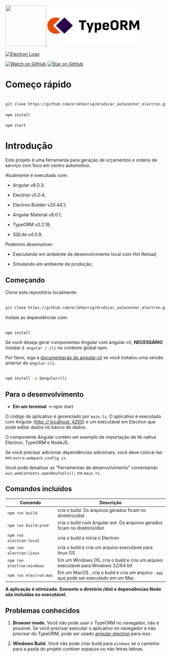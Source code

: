 <div>

<a  href="https://angular.io/">

<img  style="display: inline-block"  src="https://angular.io/assets/images/logos/angular/angular.svg"  width="128"  height="128">

</a>

<a  href="http://typeorm.io/">

<img  style="display: inline-block"  src="https://github.com/typeorm/typeorm/raw/master/resources/logo_big.png"  width="292"  height="128">

</a>

<br>

</div>

[![Electron Logo](https://electronjs.org/images/electron-logo.svg)](https://electronjs.org)

[![Watch on GitHub][github-watch-badge]][github-watch]
[![Star on GitHub][github-star-badge]][github-star]

# Começo rápido
  
``` bash

git clone https://github.com/erikhenriq/drudicar_autocenter_electron.git

npm install
  
npm start

```

# Introdução

Este projeto é uma ferramenta para geração de orçamentos e ordens de serviço com foco em centro automotivo.

Atualmente é executado com:

- Angular v8.0.3;

- Electron v5.0.4;

- Electron Builder v20.44.1;

- Angular Material v8.0.1;

- TypeORM v0.2.18;

 - SQLite v4.0.9;

  Podemos desenvolver:

- Executando em ambiente de desenvolvimento local com Hot Reload;
  
- Simulando em ambiente de produção;

## Começando
  
Clone este repositório localmente:

``` bash

git clone https://github.com/erikhenriq/drudicar_autocenter_electron.git

```

Instale as dependências com:

``` bash

npm install

```

Se você deseja gerar componentes Angular com angular-cli, **NECESSÁRIO** instalar `@ angular / cli` no contexto global npm.

Por favor, siga a [documentação do angular-cli](https://github.com/angular/angular-cli) se você instalou uma versão anterior do `angular-cli`.

``` bash

npm install -g @angular/cli

```
  
## Para o desenvolvimento
  
- **Em um terminal** -> npm start

O código do aplicativo é gerenciado por `main.ts`. O aplicativo é executado com Angular ([http: // localhost: 4200](http:%20//%20localhost:%204200)) e um executável em Electron que pode editar dados no banco de dados.
  
O componente Angular contém um exemplo de importação de lib nativa Electron, TypeORM e NodeJS.

Se você precisar adicionar dependências adicionais, você deve colocá-las em `extra-webpack.config.js`.

Você pode desativar as "Ferramentas de desenvolvimento" comentando `win.webContents.openDevTools();` no `main.ts`.

## Comandos incluídos

| Comando                    | Descrição                                                                            |
| -------------------------- | ------------------------------------------------------------------------------------ |
| `npm run build`            | cria o build. Os arquivos gerados ficam no diretório/dist .                          |
| `npm run build:prod`       | cria o build com Angular *aot*. Os arquivos gerados ficam no diretório/dist.         |
| `npm run electron:local`   | cria o build e inicia o Electron                                                     |
| `npm run electron:linux`   | cria o build e cria um arquivo executável para linux OS                              |
| `npm run electron:windows` | Em um Windows OS, cria o build e cria um arquivo executável para Windows 32/64 bit   |
| `npm run electron:mac`     | Em um MacOS , cria o build e cria um arquivo `.app` que pode ser executado em um Mac |

**A aplicação é otimizada. Somente o diretório /dist e dependências Node são incluídas no executável.**

## Problemas conhecidos
  

1. **Browser mode.** Você não pode usar o TypeORM no navegador, não é possível. Se você precisar executar o aplicativo no navegador e não precisar do TypeORM, pode ser usado [angular-electron](https://github.com/maximegris/angular-electron) para isso.
  
2. **Windows Build.** Você não pode criar build para `windows` se o caminho para a pasta do projeto contiver espaços ou não letras latinas.

[github-watch-badge]: https://img.shields.io/github/watchers/erikhenriq/drudicar_autocenter_electron.svg?style=social
[github-watch]: https://github.com/erikhenriq/drudicar_autocenter_electron/watchers
[github-star-badge]: https://img.shields.io/github/stars/erikhenriq/drudicar_autocenter_electron.svg?style=social
[github-star]: https://github.com/erikhenriq/drudicar_autocenter_electron/stargazers
